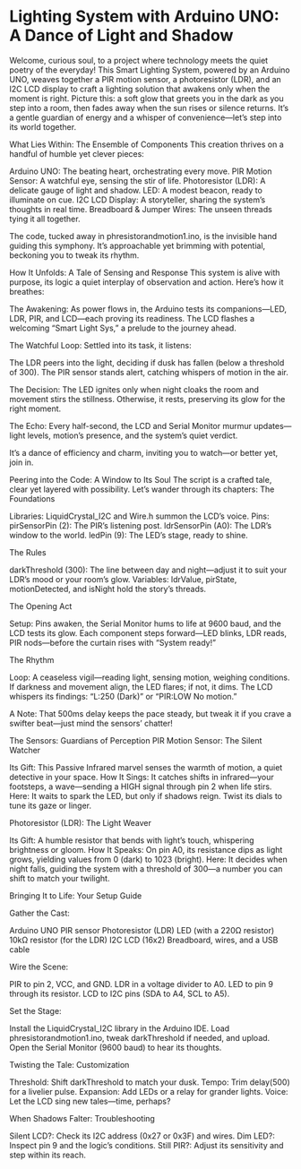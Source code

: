 # Lighting System with Arduino UNO: A Dance of Light and Shadow
Welcome, curious soul, to a project where technology meets the quiet poetry of the everyday! This Smart Lighting System, powered by an Arduino UNO, weaves together a PIR motion sensor, a photoresistor (LDR), and an I2C LCD display to craft a lighting solution that awakens only when the moment is right. Picture this: a soft glow that greets you in the dark as you step into a room, then fades away when the sun rises or silence returns. It’s a gentle guardian of energy and a whisper of convenience—let’s step into its world together.

What Lies Within: The Ensemble of Components
This creation thrives on a handful of humble yet clever pieces:

Arduino UNO: The beating heart, orchestrating every move.
PIR Motion Sensor: A watchful eye, sensing the stir of life.
Photoresistor (LDR): A delicate gauge of light and shadow.
LED: A modest beacon, ready to illuminate on cue.
I2C LCD Display: A storyteller, sharing the system’s thoughts in real time.
Breadboard & Jumper Wires: The unseen threads tying it all together.

The code, tucked away in phresistorandmotion1.ino, is the invisible hand guiding this symphony. It’s approachable yet brimming with potential, beckoning you to tweak its rhythm.

How It Unfolds: A Tale of Sensing and Response
This system is alive with purpose, its logic a quiet interplay of observation and action. Here’s how it breathes:

The Awakening: As power flows in, the Arduino tests its companions—LED, LDR, PIR, and LCD—each proving its readiness. The LCD flashes a welcoming “Smart Light Sys,” a prelude to the journey ahead.

The Watchful Loop: Settled into its task, it listens:

The LDR peers into the light, deciding if dusk has fallen (below a threshold of 300).
The PIR sensor stands alert, catching whispers of motion in the air.


The Decision: The LED ignites only when night cloaks the room and movement stirs the stillness. Otherwise, it rests, preserving its glow for the right moment.

The Echo: Every half-second, the LCD and Serial Monitor murmur updates—light levels, motion’s presence, and the system’s quiet verdict.


It’s a dance of efficiency and charm, inviting you to watch—or better yet, join in.

Peering into the Code: A Window to Its Soul
The script is a crafted tale, clear yet layered with possibility. Let’s wander through its chapters:
The Foundations

Libraries: LiquidCrystal_I2C and Wire.h summon the LCD’s voice.
Pins:
pirSensorPin (2): The PIR’s listening post.
ldrSensorPin (A0): The LDR’s window to the world.
ledPin (9): The LED’s stage, ready to shine.



The Rules

darkThreshold (300): The line between day and night—adjust it to suit your LDR’s mood or your room’s glow.
Variables: ldrValue, pirState, motionDetected, and isNight hold the story’s threads.

The Opening Act

Setup: Pins awaken, the Serial Monitor hums to life at 9600 baud, and the LCD tests its glow. Each component steps forward—LED blinks, LDR reads, PIR nods—before the curtain rises with “System ready!”

The Rhythm

Loop: A ceaseless vigil—reading light, sensing motion, weighing conditions. If darkness and movement align, the LED flares; if not, it dims. The LCD whispers its findings: “L:250 (Dark)” or “PIR:LOW No motion.”

A Note: That 500ms delay keeps the pace steady, but tweak it if you crave a swifter beat—just mind the sensors’ chatter!

The Sensors: Guardians of Perception
PIR Motion Sensor: The Silent Watcher

Its Gift: This Passive Infrared marvel senses the warmth of motion, a quiet detective in your space.
How It Sings: It catches shifts in infrared—your footsteps, a wave—sending a HIGH signal through pin 2 when life stirs.
Here: It waits to spark the LED, but only if shadows reign. Twist its dials to tune its gaze or linger.

Photoresistor (LDR): The Light Weaver

Its Gift: A humble resistor that bends with light’s touch, whispering brightness or gloom.
How It Speaks: On pin A0, its resistance dips as light grows, yielding values from 0 (dark) to 1023 (bright).
Here: It decides when night falls, guiding the system with a threshold of 300—a number you can shift to match your twilight.


Bringing It to Life: Your Setup Guide

Gather the Cast:

Arduino UNO
PIR sensor
Photoresistor (LDR)
LED (with a 220Ω resistor)
10kΩ resistor (for the LDR)
I2C LCD (16x2)
Breadboard, wires, and a USB cable


Wire the Scene:

PIR to pin 2, VCC, and GND.
LDR in a voltage divider to A0.
LED to pin 9 through its resistor.
LCD to I2C pins (SDA to A4, SCL to A5).


Set the Stage:

Install the LiquidCrystal_I2C library in the Arduino IDE.
Load phresistorandmotion1.ino, tweak darkThreshold if needed, and upload.
Open the Serial Monitor (9600 baud) to hear its thoughts.


Twisting the Tale: Customization

Threshold: Shift darkThreshold to match your dusk.
Tempo: Trim delay(500) for a livelier pulse.
Expansion: Add LEDs or a relay for grander lights.
Voice: Let the LCD sing new tales—time, perhaps?


When Shadows Falter: Troubleshooting

Silent LCD?: Check its I2C address (0x27 or 0x3F) and wires.
Dim LED?: Inspect pin 9 and the logic’s conditions.
Still PIR?: Adjust its sensitivity and step within its reach.


